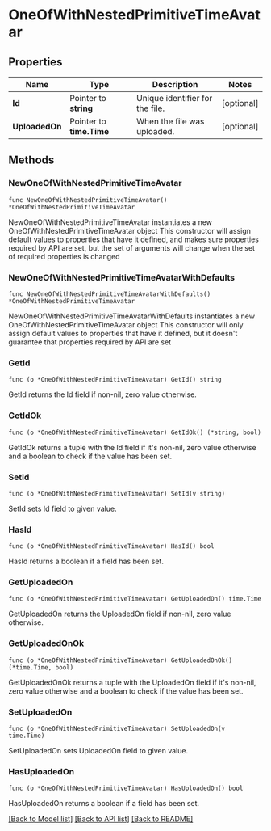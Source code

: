 # OneOfWithNestedPrimitiveTimeAvatar

## Properties

Name | Type | Description | Notes
------------ | ------------- | ------------- | -------------
**Id** | Pointer to **string** | Unique identifier for the file. | [optional] 
**UploadedOn** | Pointer to **time.Time** | When the file was uploaded. | [optional] 

## Methods

### NewOneOfWithNestedPrimitiveTimeAvatar

`func NewOneOfWithNestedPrimitiveTimeAvatar() *OneOfWithNestedPrimitiveTimeAvatar`

NewOneOfWithNestedPrimitiveTimeAvatar instantiates a new OneOfWithNestedPrimitiveTimeAvatar object
This constructor will assign default values to properties that have it defined,
and makes sure properties required by API are set, but the set of arguments
will change when the set of required properties is changed

### NewOneOfWithNestedPrimitiveTimeAvatarWithDefaults

`func NewOneOfWithNestedPrimitiveTimeAvatarWithDefaults() *OneOfWithNestedPrimitiveTimeAvatar`

NewOneOfWithNestedPrimitiveTimeAvatarWithDefaults instantiates a new OneOfWithNestedPrimitiveTimeAvatar object
This constructor will only assign default values to properties that have it defined,
but it doesn't guarantee that properties required by API are set

### GetId

`func (o *OneOfWithNestedPrimitiveTimeAvatar) GetId() string`

GetId returns the Id field if non-nil, zero value otherwise.

### GetIdOk

`func (o *OneOfWithNestedPrimitiveTimeAvatar) GetIdOk() (*string, bool)`

GetIdOk returns a tuple with the Id field if it's non-nil, zero value otherwise
and a boolean to check if the value has been set.

### SetId

`func (o *OneOfWithNestedPrimitiveTimeAvatar) SetId(v string)`

SetId sets Id field to given value.

### HasId

`func (o *OneOfWithNestedPrimitiveTimeAvatar) HasId() bool`

HasId returns a boolean if a field has been set.

### GetUploadedOn

`func (o *OneOfWithNestedPrimitiveTimeAvatar) GetUploadedOn() time.Time`

GetUploadedOn returns the UploadedOn field if non-nil, zero value otherwise.

### GetUploadedOnOk

`func (o *OneOfWithNestedPrimitiveTimeAvatar) GetUploadedOnOk() (*time.Time, bool)`

GetUploadedOnOk returns a tuple with the UploadedOn field if it's non-nil, zero value otherwise
and a boolean to check if the value has been set.

### SetUploadedOn

`func (o *OneOfWithNestedPrimitiveTimeAvatar) SetUploadedOn(v time.Time)`

SetUploadedOn sets UploadedOn field to given value.

### HasUploadedOn

`func (o *OneOfWithNestedPrimitiveTimeAvatar) HasUploadedOn() bool`

HasUploadedOn returns a boolean if a field has been set.


[[Back to Model list]](../README.md#documentation-for-models) [[Back to API list]](../README.md#documentation-for-api-endpoints) [[Back to README]](../README.md)


